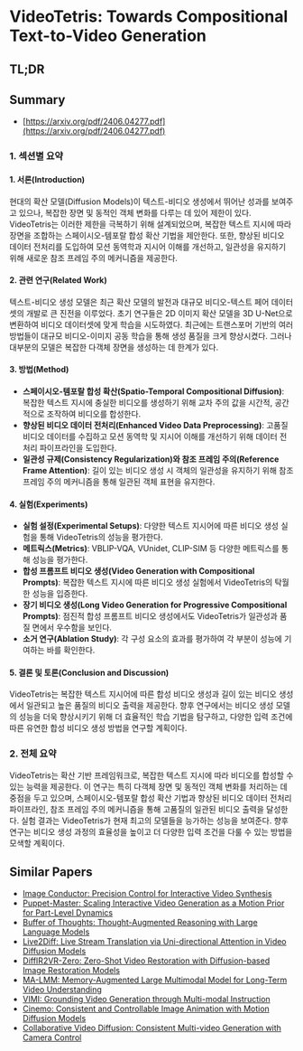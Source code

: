 # VideoTetris: Towards Compositional Text-to-Video Generation
## TL;DR
## Summary
- [https://arxiv.org/pdf/2406.04277.pdf](https://arxiv.org/pdf/2406.04277.pdf)

### 1. 섹션별 요약
#### 1. 서론(Introduction)
현대의 확산 모델(Diffusion Models)이 텍스트-비디오 생성에서 뛰어난 성과를 보여주고 있으나, 복잡한 장면 및 동적인 객체 변화를 다루는 데 있어 제한이 있다. VideoTetris는 이러한 제한을 극복하기 위해 설계되었으며, 복잡한 텍스트 지시에 따라 장면을 조합하는 스페이시오-템포랄 합성 확산 기법을 제안한다. 또한, 향상된 비디오 데이터 전처리를 도입하여 모션 동역학과 지시어 이해를 개선하고, 일관성을 유지하기 위해 새로운 참조 프레임 주의 메커니즘을 제공한다.

#### 2. 관련 연구(Related Work)
텍스트-비디오 생성 모델은 최근 확산 모델의 발전과 대규모 비디오-텍스트 페어 데이터셋의 개발로 큰 진전을 이루었다. 초기 연구들은 2D 이미지 확산 모델을 3D U-Net으로 변환하여 비디오 데이터셋에 맞게 학습을 시도하였다. 최근에는 트랜스포머 기반의 여러 방법들이 대규모 비디오-이미지 공동 학습을 통해 생성 품질을 크게 향상시켰다. 그러나 대부분의 모델은 복잡한 다객체 장면을 생성하는 데 한계가 있다.

#### 3. 방법(Method)
- **스페이시오-템포랄 합성 확산(Spatio-Temporal Compositional Diffusion)**: 복잡한 텍스트 지시에 충실한 비디오를 생성하기 위해 교차 주의 값을 시간적, 공간적으로 조작하여 비디오를 합성한다.
- **향상된 비디오 데이터 전처리(Enhanced Video Data Preprocessing)**: 고품질 비디오 데이터를 수집하고 모션 동역학 및 지시어 이해를 개선하기 위해 데이터 전처리 파이프라인을 도입한다.
- **일관성 규제(Consistency Regularization)와 참조 프레임 주의(Reference Frame Attention)**: 길이 있는 비디오 생성 시 객체의 일관성을 유지하기 위해 참조 프레임 주의 메커니즘을 통해 일관된 객체 표현을 유지한다.

#### 4. 실험(Experiments)
- **실험 설정(Experimental Setups)**: 다양한 텍스트 지시어에 따른 비디오 생성 실험을 통해 VideoTetris의 성능을 평가한다.
- **메트릭스(Metrics)**: VBLIP-VQA, VUnidet, CLIP-SIM 등 다양한 메트릭스를 통해 성능을 평가한다.
- **합성 프롬프트 비디오 생성(Video Generation with Compositional Prompts)**: 복잡한 텍스트 지시에 따른 비디오 생성 실험에서 VideoTetris의 탁월한 성능을 입증한다.
- **장기 비디오 생성(Long Video Generation for Progressive Compositional Prompts)**: 점진적 합성 프롬프트 비디오 생성에서도 VideoTetris가 일관성과 품질 면에서 우수함을 보인다.
- **소거 연구(Ablation Study)**: 각 구성 요소의 효과를 평가하여 각 부분이 성능에 기여하는 바를 확인한다.

#### 5. 결론 및 토론(Conclusion and Discussion)
VideoTetris는 복잡한 텍스트 지시어에 따른 합성 비디오 생성과 길이 있는 비디오 생성에서 일관되고 높은 품질의 비디오 출력을 제공한다. 향후 연구에서는 비디오 생성 모델의 성능을 더욱 향상시키기 위해 더 효율적인 학습 기법을 탐구하고, 다양한 입력 조건에 따른 유연한 합성 비디오 생성 방법을 연구할 계획이다.

### 2. 전체 요약
VideoTetris는 확산 기반 프레임워크로, 복잡한 텍스트 지시에 따라 비디오를 합성할 수 있는 능력을 제공한다. 이 연구는 특히 다객체 장면 및 동적인 객체 변화를 처리하는 데 중점을 두고 있으며, 스페이시오-템포랄 합성 확산 기법과 향상된 비디오 데이터 전처리 파이프라인, 참조 프레임 주의 메커니즘을 통해 고품질의 일관된 비디오 출력을 달성한다. 실험 결과는 VideoTetris가 현재 최고의 모델들을 능가하는 성능을 보여준다. 향후 연구는 비디오 생성 과정의 효율성을 높이고 더 다양한 입력 조건을 다룰 수 있는 방법을 모색할 계획이다.

## Similar Papers
- [Image Conductor: Precision Control for Interactive Video Synthesis](2406.15339.md)
- [Puppet-Master: Scaling Interactive Video Generation as a Motion Prior for Part-Level Dynamics](2408.04631.md)
- [Buffer of Thoughts: Thought-Augmented Reasoning with Large Language Models](2406.04271.md)
- [Live2Diff: Live Stream Translation via Uni-directional Attention in Video Diffusion Models](2407.08701.md)
- [DiffIR2VR-Zero: Zero-Shot Video Restoration with Diffusion-based Image Restoration Models](2407.01519.md)
- [MA-LMM: Memory-Augmented Large Multimodal Model for Long-Term Video Understanding](2404.05726.md)
- [VIMI: Grounding Video Generation through Multi-modal Instruction](2407.06304.md)
- [Cinemo: Consistent and Controllable Image Animation with Motion Diffusion Models](2407.15642.md)
- [Collaborative Video Diffusion: Consistent Multi-video Generation with Camera Control](2405.17414.md)
